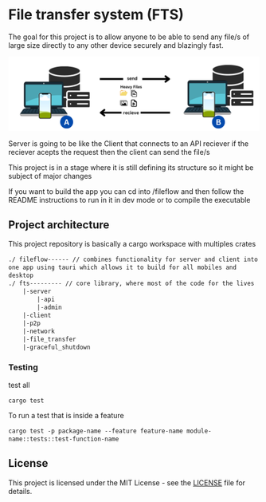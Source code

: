 # File transfer system (FTS)
The goal for this project is to allow anyone to be able to send any file/s of large size directly to any other device securely and blazingly fast.

![alt text](fts.png)

<p>
    Server is going to be like the Client that connects to an API reciever
    if the reciever acepts the request then the client can send the file/s
</p>
This project is in a stage where it is still defining its structure so it might be subject of major changes

If you want to build the app you can cd into /fileflow and then follow the README instructions to run in it in dev mode or to compile the executable

## Project architecture

This project repository is basically a cargo workspace with multiples crates
```
./ fileflow------ // combines functionality for server and client into one app using tauri which allows it to build for all mobiles and desktop
./ fts--------- // core library, where most of the code for the lives
    |-server
        |-api
        |-admin
    |-client
    |-p2p
    |-network
    |-file_transfer
    |-graceful_shutdown
```
### Testing
test all
```
cargo test
```

To run a test that is inside a feature
```
cargo test -p package-name --feature feature-name module-name::tests::test-function-name
```
## License
This project is licensed under the MIT License - see the [LICENSE](LICENSE) file for details.
